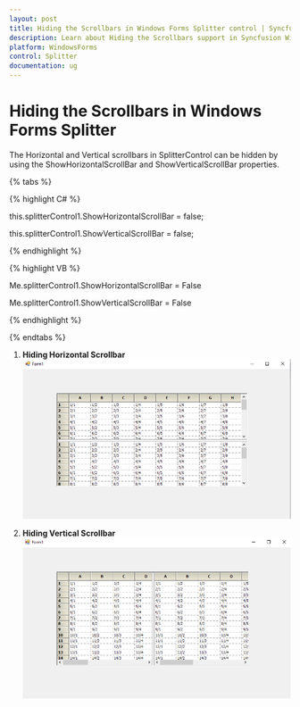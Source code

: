 ```yaml
---
layout: post
title: Hiding the Scrollbars in Windows Forms Splitter control | Syncfusion
description: Learn about Hiding the Scrollbars support in Syncfusion Windows Forms Splitter control and more details.
platform: WindowsForms
control: Splitter  
documentation: ug
---
```


# Hiding the Scrollbars in Windows Forms Splitter

The Horizontal and Vertical scrollbars in SplitterControl can be hidden by using the ShowHorizontalScrollBar and ShowVerticalScrollBar properties.

{% tabs %}

{% highlight C# %}

this.splitterControl1.ShowHorizontalScrollBar = false;

this.splitterControl1.ShowVerticalScrollBar = false;

{% endhighlight %}

{% highlight VB %}

Me.splitterControl1.ShowHorizontalScrollBar = False

Me.splitterControl1.ShowVerticalScrollBar = False

{% endhighlight %}

{% endtabs %}

1. **Hiding Horizontal Scrollbar**
![Splitter Control hide horizontal scrollbar](getting-started_images/SplitterControl_HideHorizontalScrollBar.png)

2. **Hiding Vertical Scrollbar**
![Splitter Control hide vertical scrollbar](getting-started_images/SplitterControl_HideVerticalScrollBar.png)
